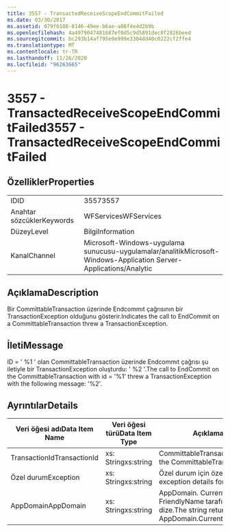 ```yaml
---
title: 3557 - TransactedReceiveScopeEndCommitFailed
ms.date: 03/30/2017
ms.assetid: 079f0188-8146-49ee-b6ae-a08f4e4d2b9b
ms.openlocfilehash: 4a4979047481687ef0d5c9d5891dec8f2826beed
ms.sourcegitcommit: bc293b14af795e0e999e3304dd40c0222cf2ffe4
ms.translationtype: MT
ms.contentlocale: tr-TR
ms.lasthandoff: 11/26/2020
ms.locfileid: "96263665"
---
```

# <a name="3557---transactedreceivescopeendcommitfailed"></a><span data-ttu-id="f4616-102">3557 - TransactedReceiveScopeEndCommitFailed</span><span class="sxs-lookup"><span data-stu-id="f4616-102">3557 - TransactedReceiveScopeEndCommitFailed</span></span>

## <a name="properties"></a><span data-ttu-id="f4616-103">Özellikler</span><span class="sxs-lookup"><span data-stu-id="f4616-103">Properties</span></span>  
  
|||  
|-|-|  
|<span data-ttu-id="f4616-104">ID</span><span class="sxs-lookup"><span data-stu-id="f4616-104">ID</span></span>|<span data-ttu-id="f4616-105">3557</span><span class="sxs-lookup"><span data-stu-id="f4616-105">3557</span></span>|  
|<span data-ttu-id="f4616-106">Anahtar sözcükler</span><span class="sxs-lookup"><span data-stu-id="f4616-106">Keywords</span></span>|<span data-ttu-id="f4616-107">WFServices</span><span class="sxs-lookup"><span data-stu-id="f4616-107">WFServices</span></span>|  
|<span data-ttu-id="f4616-108">Düzey</span><span class="sxs-lookup"><span data-stu-id="f4616-108">Level</span></span>|<span data-ttu-id="f4616-109">Bilgi</span><span class="sxs-lookup"><span data-stu-id="f4616-109">Information</span></span>|  
|<span data-ttu-id="f4616-110">Kanal</span><span class="sxs-lookup"><span data-stu-id="f4616-110">Channel</span></span>|<span data-ttu-id="f4616-111">Microsoft-Windows-uygulama sunucusu-uygulamalar/analitik</span><span class="sxs-lookup"><span data-stu-id="f4616-111">Microsoft-Windows-Application Server-Applications/Analytic</span></span>|  
  
## <a name="description"></a><span data-ttu-id="f4616-112">Açıklama</span><span class="sxs-lookup"><span data-stu-id="f4616-112">Description</span></span>  

 <span data-ttu-id="f4616-113">Bir CommittableTransaction üzerinde Endcommıt çağrısının bir TransactionException olduğunu gösterir.</span><span class="sxs-lookup"><span data-stu-id="f4616-113">Indicates the call to EndCommit on a CommittableTransaction threw a TransactionException.</span></span>  
  
## <a name="message"></a><span data-ttu-id="f4616-114">İleti</span><span class="sxs-lookup"><span data-stu-id="f4616-114">Message</span></span>  

 <span data-ttu-id="f4616-115">ID = ' %1 ' olan CommittableTransaction üzerinde Endcommıt çağrısı şu iletiyle bir TransactionException oluşturdu: ' %2 '.</span><span class="sxs-lookup"><span data-stu-id="f4616-115">The call to EndCommit on the CommittableTransaction with id = '%1' threw a TransactionException with the following message: '%2'.</span></span>  
  
## <a name="details"></a><span data-ttu-id="f4616-116">Ayrıntılar</span><span class="sxs-lookup"><span data-stu-id="f4616-116">Details</span></span>  
  
|<span data-ttu-id="f4616-117">Veri öğesi adı</span><span class="sxs-lookup"><span data-stu-id="f4616-117">Data Item Name</span></span>|<span data-ttu-id="f4616-118">Veri öğesi türü</span><span class="sxs-lookup"><span data-stu-id="f4616-118">Data Item Type</span></span>|<span data-ttu-id="f4616-119">Açıklama</span><span class="sxs-lookup"><span data-stu-id="f4616-119">Description</span></span>|  
|--------------------|--------------------|-----------------|  
|<span data-ttu-id="f4616-120">TransactionId</span><span class="sxs-lookup"><span data-stu-id="f4616-120">TransactionId</span></span>|<span data-ttu-id="f4616-121">xs: String</span><span class="sxs-lookup"><span data-stu-id="f4616-121">xs:string</span></span>|<span data-ttu-id="f4616-122">CommittableTransaction kimliği.</span><span class="sxs-lookup"><span data-stu-id="f4616-122">The id of the CommittableTransaction.</span></span>|  
|<span data-ttu-id="f4616-123">Özel durum</span><span class="sxs-lookup"><span data-stu-id="f4616-123">Exception</span></span>|<span data-ttu-id="f4616-124">xs: String</span><span class="sxs-lookup"><span data-stu-id="f4616-124">xs:string</span></span>|<span data-ttu-id="f4616-125">Özel durum için özel durum ayrıntıları</span><span class="sxs-lookup"><span data-stu-id="f4616-125">The exception details for the exception</span></span>|  
|<span data-ttu-id="f4616-126">AppDomain</span><span class="sxs-lookup"><span data-stu-id="f4616-126">AppDomain</span></span>|<span data-ttu-id="f4616-127">xs: String</span><span class="sxs-lookup"><span data-stu-id="f4616-127">xs:string</span></span>|<span data-ttu-id="f4616-128">AppDomain. CurrentDomain. FriendlyName tarafından döndürülen dize.</span><span class="sxs-lookup"><span data-stu-id="f4616-128">The string returned by AppDomain.CurrentDomain.FriendlyName.</span></span>|

